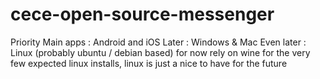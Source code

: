 # cece-open-source-messenger

Priority
Main apps : Android and iOS
Later : Windows & Mac
Even later : Linux (probably ubuntu / debian based) for now rely on wine for the very few expected linux installs, linux is just a nice to have for the future
